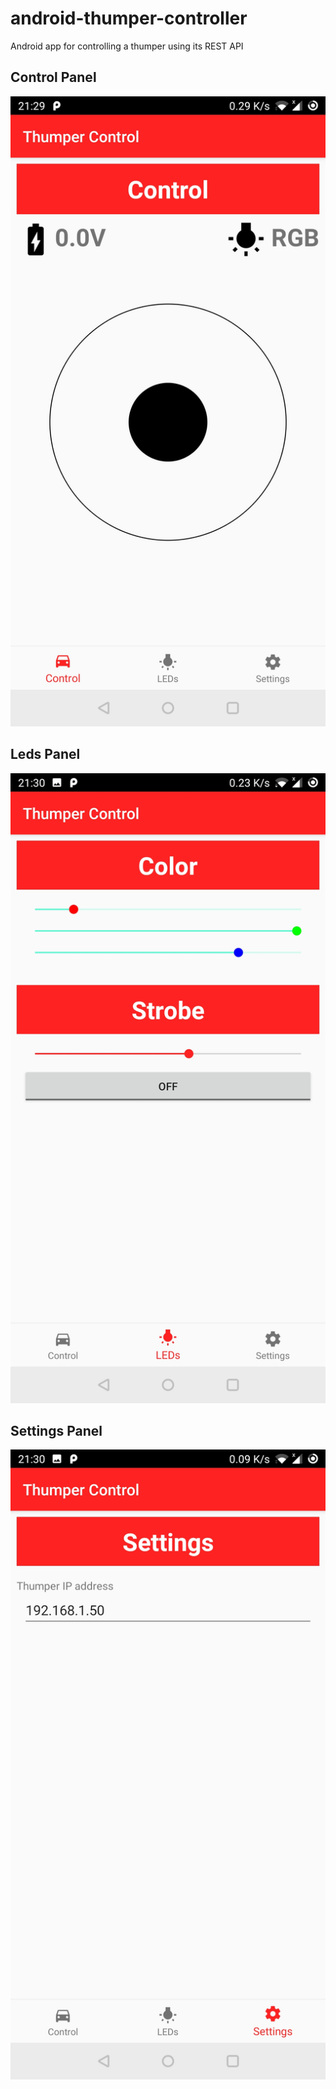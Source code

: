 # android-thumper-controller
Android app for controlling a thumper using its REST API

## Control Panel
![Control Panel](documentation/Screenshot_Control.jpg "Control Panel")

## Leds Panel
![LEDs Panel](documentation/Screenshot_LEDs.jpg "LEDs Panel")

## Settings Panel
![Setings Panel](documentation/Screenshot_Settings.jpg "Settings Panel")